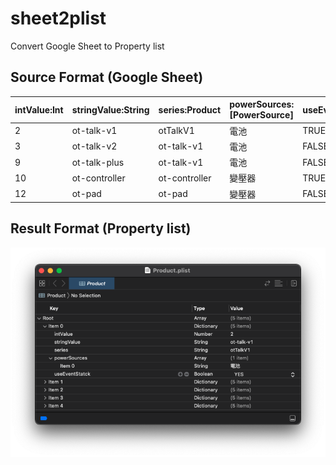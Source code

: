 # sheet2plist
Convert Google Sheet to Property list

## Source Format (Google Sheet)
| intValue:Int | stringValue:String | series:Product | powerSources:[PowerSource] | useEventStatck:Bool |
| ------------ | ------------------ | -------------- | -------------------------- | ------------------- |
| 2            | ot-talk-v1         | otTalkV1       | 電池                         | TRUE                |
| 3            | ot-talk-v2         | ot-talk-v1     | 電池                         | FALSE               |
| 9            | ot-talk-plus       | ot-talk-v1     | 電池                         | FALSE               |
| 10           | ot-controller      | ot-controller  | 變壓器                        | TRUE                |
| 12           | ot-pad             | ot-pad         | 變壓器                        | FALSE               |
				
## Result Format (Property list)
![](plist.png)
